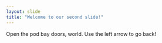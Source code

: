 ```yaml
---
layout: slide
title: "Welcome to our second slide!"
---
```

Open the pod bay doors, world.
Use the left arrow to go back!
